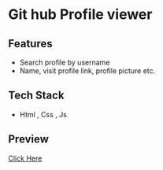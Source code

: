# Git hub Profile viewer



## Features
- Search profile by username
- Name, visit profile link, profile picture etc.

## Tech Stack
- Html , Css , Js

## Preview
<a href = "https://gitthubprofileviewer.netlify.app" target = "_blank"> Click Here </a>
